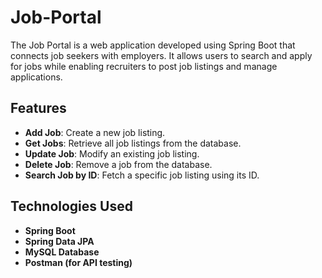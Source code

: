 # Job-Portal
The Job Portal is a web application developed using Spring Boot that connects job seekers with employers. It allows users to search and apply for jobs while enabling recruiters to post job listings and manage applications.

## Features

- **Add Job**: Create a new job listing.
- **Get Jobs**: Retrieve all job listings from the database.
- **Update Job**: Modify an existing job listing.
- **Delete Job**: Remove a job from the database.
- **Search Job by ID**: Fetch a specific job listing using its ID.

## Technologies Used

- **Spring Boot**
- **Spring Data JPA**
- **MySQL Database**
- **Postman (for API testing)**
